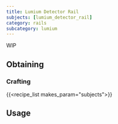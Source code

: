 ```yaml
---
title: Lumium Detector Rail
subjects: [lumium_detector_rail]
category: rails
subcategory: lumium
---
```


WIP

Obtaining
---------

### Crafting
{{<recipe_list makes_param="subjects">}}

Usage
-----
